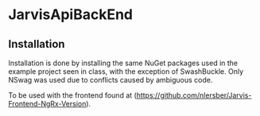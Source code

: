 # JarvisApiBackEnd

## Installation
Installation is done by installing the same NuGet packages used in the example project seen in class, with the exception of SwashBuckle. 
Only NSwag was used due to conflicts caused by ambiguous code.

To be used with the frontend found at (https://github.com/nlersber/Jarvis-Frontend-NgRx-Version).
